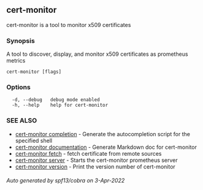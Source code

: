## cert-monitor

cert-monitor is a tool to monitor x509 certificates

### Synopsis

A tool to discover, display, and monitor 
x509 certificates as prometheus metrics

```
cert-monitor [flags]
```

### Options

```
  -d, --debug   debug mode enabled
  -h, --help    help for cert-monitor
```

### SEE ALSO

* [cert-monitor completion](cert-monitor_completion.md)	 - Generate the autocompletion script for the specified shell
* [cert-monitor documentation](cert-monitor_documentation.md)	 - Generate Markdown doc for cert-monitor
* [cert-monitor fetch](cert-monitor_fetch.md)	 - fetch certificate from remote sources
* [cert-monitor server](cert-monitor_server.md)	 - Starts the cert-monitor prometheus server
* [cert-monitor version](cert-monitor_version.md)	 - Print the version number of cert-monitor

###### Auto generated by spf13/cobra on 3-Apr-2022
